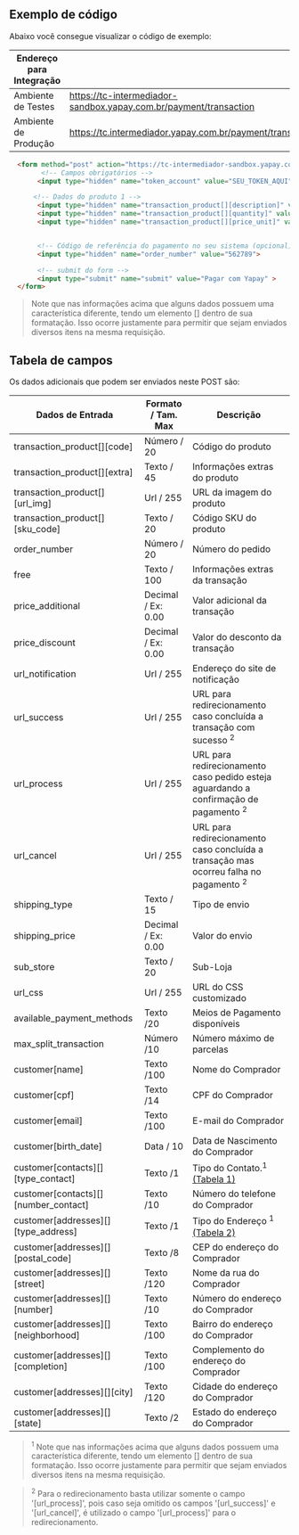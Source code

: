 ## Exemplo de código

Abaixo você consegue visualizar o código de exemplo:

| Endereço para Integração |                                                                         |
|--------------------------|------------------------------------------------------------------------|
| Ambiente de Testes       | https://tc-intermediador-sandbox.yapay.com.br/payment/transaction   |
| Ambiente de Produção     | https://tc.intermediador.yapay.com.br/payment/transaction           |


```html
  <form method="post" action="https://tc-intermediador-sandbox.yapay.com.br/payment/transaction"> 
        <!-- Campos obrigatórios --> 
       <input type="hidden" name="token_account" value="SEU_TOKEN_AQUI"> 

      <!-- Dados do produto 1 --> 
       <input type="hidden" name="transaction_product[][description]" value="Notebook Prata"> 
       <input type="hidden" name="transaction_product[][quantity]" value="1"> 
       <input type="hidden" name="transaction_product[][price_unit]" value="2430.00"> 


       <!-- Código de referência do pagamento no seu sistema (opcional) --> 
       <input type="hidden" name="order_number" value="562789"> 

       <!-- submit do form --> 
       <input type="submit" name="submit" value="Pagar com Yapay" > 
  </form>
```

> Note que nas informações acima que alguns dados possuem uma característica diferente, tendo um elemento [] dentro de sua formatação. Isso ocorre justamente para permitir que sejam enviados diversos itens na mesma requisição.

## Tabela de campos

Os dados adicionais que podem ser enviados neste <span class="post">POST</span> são:

| Dados de Entrada                      | Formato / Tam. Max              | Descrição                                |
|---------------------------------------|---------------------------------|------------------------------------------|
| transaction_product[][code]           |  Número / 20                    |  Código do produto                       |
| transaction_product[][extra]          |  Texto / 45                     |  Informações extras do produto           |
| transaction_product[][url_img]        |  Url / 255                      |  URL da imagem do produto                |
| transaction_product[][sku_code]       |  Texto / 20                     |  Código SKU do produto                   |
| order_number                          |  Número / 20                    |  Número do pedido                        |
| free                                  |  Texto / 100                    |  Informações extras da transação         |
| price_additional                      |  Decimal / Ex: 0.00             |  Valor adicional da transação            |
| price_discount                        |  Decimal / Ex: 0.00             |  Valor do desconto da transação          |
| url_notification                      |  Url / 255                      |  Endereço do site de notificação         |
| url_success                           |  Url / 255                      |  URL para redirecionamento caso concluída a transação com sucesso <sup>2</sup>   |
| url_process                           |  Url / 255                      |  URL para redirecionamento caso pedido esteja aguardando a confirmação de pagamento <sup>2</sup> |
| url_cancel                            |  Url / 255                      |  URL para redirecionamento caso concluída a transação mas ocorreu falha no pagamento <sup>2</sup> |
| shipping_type                         |  Texto / 15                     |  Tipo de envio                           |
| shipping_price                        |  Decimal / Ex: 0.00             |  Valor do envio                          |
| sub_store                             |  Texto / 20                     |  Sub-Loja                                |
| url_css                               |  Url / 255                      |  URL do CSS customizado                  |
| available_payment_methods             |  Texto /20                      |  Meios de Pagamento disponíveis          |
| max_split_transaction                 |  Número /10                     |  Número máximo de parcelas               |
| customer[name]                        |  Texto /100                     |  Nome do Comprador                       |
| customer[cpf]                         |  Texto /14                      |  CPF do Comprador                        |
| customer[email]                       |  Texto /100                     |  E-mail do Comprador                     |
| customer[birth_date]                  |  Data / 10                      |  Data de Nascimento do Comprador         |
| customer[contacts][][type_contact]    |  Texto /1                       |  Tipo do Contato.<sup>1</sup> [(Tabela 1)](tabelas.md) |
| customer[contacts][][number_contact]  |  Texto /10                      |  Número do telefone do Comprador         |
| customer[addresses][][type_address]   |  Texto /1                       |  Tipo do Endereço <sup>1</sup> [(Tabela 2)](tabelas.md)           |
| customer[addresses][][postal_code]    |  Texto /8                       |  CEP do endereço do Comprador            |
| customer[addresses][][street]         |  Texto /120                     |  Nome da rua do Comprador                |
| customer[addresses][][number]         |  Texto /10                      |  Número do endereço do Comprador         |
| customer[addresses][][neighborhood]   |  Texto /100                     |  Bairro do endereço do Comprador         |
| customer[addresses][][completion]     |  Texto /100                     |  Complemento do endereço do Comprador    |
| customer[addresses][][city]           |  Texto /120                     |  Cidade do endereço do Comprador         |
| customer[addresses][][state]          |  Texto /2                       |  Estado do endereço do Comprador         |


> <sup>1</sup> Note que nas informações acima que alguns dados possuem uma característica diferente, tendo um elemento [] dentro de sua formatação. Isso ocorre justamente para permitir que sejam enviados diversos itens na mesma requisição.  

> <sup>2</sup> Para o redirecionamento basta utilizar somente o campo '[url_process]', pois caso seja omitido os campos '[url_success]' e '[url_cancel]', é utilizado o campo '[url_process]' para o redirecionamento.
